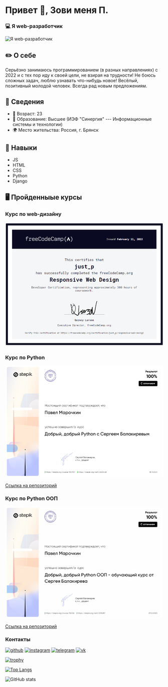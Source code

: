 # Привет 👋, Зови меня П.
### 💻 Я web-разработчик
![Я web-разработчик](https://xrule.ru/wp-content/uploads/2023/09/0f830c4a-2057-4a78-b6f5-f248a84d9c9a-1536x614.jpg)

## ✏️ О себе
Серьёзно занимаюсь программированием (в разных направлениях) с 2022 и с тех пор иду к своей цели, не взирая на трудности! Не боюсь сложных задач, люблю узнавать что-нибудь новое! Весёлый, позитивный молодой человек. Всегда рад новым предложениям.

## 📜 Сведения
- 📆 Возраст: 23
- 💼 Образование: Высшее (ИЭФ "Синергия" --- Информационные системы и технологии)
- 🌍 Место жительства: Россия, г. Брянск


## 🧰 Навыки 
- JS
- HTML
- CSS
- Python
- Django

## 🖥️ Пройденныые курсы

### Курс по web-дизайну
![Курс по web-дизайну](https://github.com/justP-official/justP-official/blob/dedf8f5d95c6fe13c2ab23f21fc7e5368b0f2b70/web-design.png)

### Курс по Python
![Курс по Python](https://github.com/justP-official/justP-official/blob/270cdb30f6c8a3de892d84950e12a6c215796bf8/selfedu_dobriy_python.png)

[Ссылка на репозиторий](https://github.com/justP-official/selfedu_dobriy_python_learning)

### Курс по Python ООП
![Курс по Python ООП](https://github.com/justP-official/justP-official/blob/270cdb30f6c8a3de892d84950e12a6c215796bf8/selfedu_dobriy_python_oop.png)

[Ссылка на репозиторий](https://github.com/justP-official/selfedu_oop_learning)

### Контакты

[<img src='https://cdn.jsdelivr.net/npm/simple-icons@3.0.1/icons/github.svg' alt='github' height='40'>](https://github.com/justP-official)  [<img src='https://cdn.jsdelivr.net/npm/simple-icons@3.0.1/icons/instagram.svg' alt='instagram' height='40'>](https://www.instagram.com/https://www.instagram.com/p__just__p//)  [<img src='https://cdn.jsdelivr.net/npm/simple-icons@3.0.1/icons/telegram.svg' alt='telegram' height='40'>](https://t.me/just_p_official)  [<img src='https://cdn.jsdelivr.net/npm/simple-icons@3.0.1/icons/vk.svg' alt='vk' height='40'>](https://vk.com/id70726048)  


[![trophy](https://github-profile-trophy.vercel.app/?username=justP-official)](https://github.com/ryo-ma/github-profile-trophy)

[![Top Langs](https://github-readme-stats.vercel.app/api/top-langs/?username=justP-official)](https://github.com/anuraghazra/github-readme-stats)

![GitHub stats](https://github-readme-stats.vercel.app/api?username=justP-official&show_icons=true)  



<!--
**justP-official/justP-official** is a ✨ _special_ ✨ repository because its `README.md` (this file) appears on your GitHub profile.

Here are some ideas to get you started:

- 🔭 I’m currently working on ...
- 🌱 I’m currently learning ...
- 👯 I’m looking to collaborate on ...
- 🤔 I’m looking for help with ...
- 💬 Ask me about ...
- 📫 How to reach me: ...
- 😄 Pronouns: ...
- ⚡ Fun fact: ...
-->
